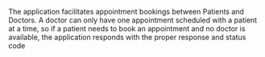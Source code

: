 The application facilitates appointment bookings between Patients and Doctors. 
A doctor can only have one appointment scheduled with a patient at a time, 
so if a patient needs to book an appointment and no doctor is available, 
the application responds with the proper response and status code
